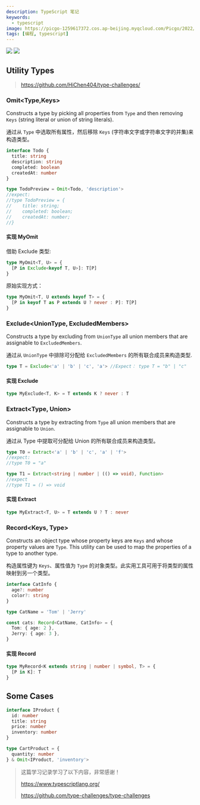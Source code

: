 ```yaml
---
description: TypeScript 笔记
keywords:
  - typescript
image: https://picgo-1259617372.cos.ap-beijing.myqcloud.com/Picgo/2022/01/19-11-28-23-404Lab.jpeg
tags: [编程, typescript]
---
```


<img className="Badges" src="https://picgo-1259617372.cos.ap-beijing.myqcloud.com/logo_chen_%E7%B4%AB%E8%89%B2.svg"/>
<img className="Badges" src="https://api.netlify.com/api/v1/badges/62b2ea8d-7e62-49d1-bb5a-b507b01377af/deploy-status"/>

## Utility Types

> https://github.com/HiChen404/type-challenges/

### Omit<Type,Keys>

Constructs a type by picking all properties from `Type` and then removing `Keys` (string literal or union of string literals).

通过从 `Type` 中选取所有属性，然后移除 `Keys` (字符串文字或字符串文字的并集)来构造类型。

```typescript
interface Todo {
  title: string
  description: string
  completed: boolean
  createdAt: number
}

type TodoPreview = Omit<Todo, 'description'>
//expect:
//type TodoPreview = {
//    title: string;
//    completed: boolean;
//    createdAt: number;
//}
```

#### 实现 MyOmit

借助 Exclude 类型:

```typescript
type MyOmit<T, U> = {
  [P in Exclude<keyof T, U>]: T[P]
}
```

原始实现方式：

```typescript
type MyOmit<T, U extends keyof T> = {
  [P in keyof T as P extends U ? never : P]: T[P]
}
```

### Exclude<UnionType, ExcludedMembers>

Constructs a type by excluding from `UnionType` all union members that are assignable to `ExcludedMembers`.

通过从 `UnionType` 中排除可分配给 `ExcludedMembers` 的所有联合成员来构造类型.

```typescript
type T = Exclude<'a' | 'b' | 'c', 'a'> //Expect： type T = "b" | "c"
```

#### 实现 Exclude

```typescript
type MyExclude<T, K> = T extends K ? never : T
```

### Extract<Type, Union>

Constructs a type by extracting from `Type` all union members that are assignable to `Union`.

通过从 Type 中提取可分配给 Union 的所有联合成员来构造类型。

```typescript
type T0 = Extract<'a' | 'b' | 'c', 'a' | 'f'>
//expect:
//type T0 = "a"

type T1 = Extract<string | number | (() => void), Function>
//expect
//type T1 = () => void
```

#### 实现 Extract

```typescript
type MyExtract<T, U> = T extends U ? T : never
```

### Record<Keys, Type>

Constructs an object type whose property keys are `Keys` and whose property values are `Type`. This utility can be used to map the properties of a type to another type.

构造属性键为 `Keys`、属性值为 `Type` 的对象类型。此实用工具可用于将类型的属性映射到另一个类型。

```typescript
interface CatInfo {
  age?: number
  color?: string
}

type CatName = 'Tom' | 'Jerry'

const cats: Record<CatName, CatInfo> = {
  Tom: { age: 2 },
  Jerry: { age: 3 },
}
```

#### 实现 Record

```typescript
type MyRecord<K extends string | number | symbol, T> = {
  [P in K]: T
}
```

## Some Cases

```typescript
interface IProduct {
  id: number
  title: string
  price: number
  inventory: number
}

type CartProduct = {
  quantity: number
} & Omit<IProduct, 'inventory'>
```

> 这篇学习记录学习了以下内容，非常感谢！
>
> https://www.typescriptlang.org/
>
> https://github.com/type-challenges/type-challenges
